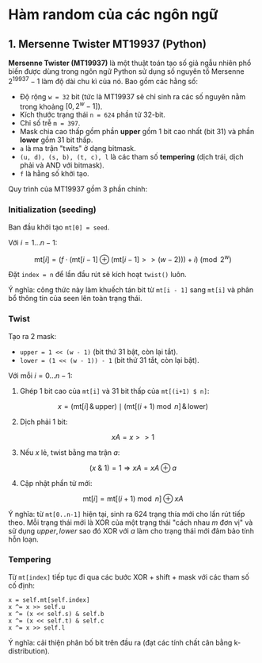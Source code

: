 # Hàm random của các ngôn ngữ

## 1. Mersenne Twister MT19937 (Python)
**Mersenne Twister (MT19937)** là một thuật toán tạo số giả ngẫu nhiên phổ biến được dùng trong ngôn ngữ Python sử dụng số nguyên tố Mersenne $2^{19937} - 1$ làm độ dài chu kì của nó. Bao gồm các hằng số:
- Độ rộng `w = 32` bit (tức là MT19937 sẽ chỉ sinh ra các số nguyên nằm trong khoảng $[0, 2^w - 1]$).
- Kích thước trạng thái `n = 624` phần tử 32-bit.
- Chỉ số trễ `m = 397`.
- Mask chia cao thấp gồm phần **upper** gồm 1 bit cao nhất (bit 31) và phần **lower** gồm 31 bit thấp.
- `a` là ma trận "twits" ở dạng bitmask.
- `(u, d), (s, b), (t, c), l` là các tham số **tempering** (dịch trái, dịch phải và AND với bitmask).
- `f` là hằng số khởi tạo.

Quy trình của MT19937 gồm 3 phần chính:

### Initialization (seeding)
Ban đầu khởi tạo `mt[0] = seed`.

Với $i = 1...n-1$:

$$
\text{mt}[i] = (f \cdot (\text{mt}[i-1] \oplus (\text{mt}[i-1] >> (w-2))) + i) \pmod {2^w}
$$

Đặt `index = n` để lần đầu rút sẽ kích hoạt `twist()` luôn.

Ý nghĩa: công thức này làm khuếch tán bit từ `mt[i - 1]` sang `mt[i]` và phân bổ thông tin của seen lên toàn trạng thái.

### Twist
Tạo ra 2 mask:
- `upper = 1 << (w - 1)` (bit thứ 31 bật, còn lại tắt).
- `lower = (1 << (w - 1)) - 1` (bit thứ 31 tắt, còn lại bật).

Với mỗi $i = 0...n-1$:
1. Ghép 1 bit cao của `mt[i]` và 31 bit thấp của `mt[(i+1) $ n]`:

$$
x = (\mathrm{mt}[i] \,\&\, \mathrm{upper}) \;\mid\; (\mathrm{mt}[(i+1)\bmod n] \,\&\, \mathrm{lower})
$$


2. Dịch phải 1 bit:

$$
xA = x >> 1
$$

3. Nếu $x$ lẻ, twist bằng ma trận $a$:

$$
(x \ \& \ 1) = 1 \Rightarrow xA = xA \oplus a
$$

4. Cập nhật phần tử mới:

$$
\text{mt}[i] = \text{mt}[(i+1)\bmod n] \oplus xA
$$

Ý nghĩa: từ `mt[0..n-1]` hiện tại, sinh ra 624 trạng thía mới cho lần rút tiếp theo. Mỗi trạng thái mới là XOR của một trạng thái "cách nhau $m$ đơn vị" và sử dụng $upper, lower$ sao đó XOR với $a$ làm cho trạng thái mới đảm bảo tính hỗn loạn.

### Tempering
Từ `mt[index]` tiếp tục đi qua các bước XOR + shift + mask với các tham số cố định:

```
x = self.mt[self.index]
x ^= x >> self.u
x ^= (x << self.s) & self.b
x ^= (x << self.t) & self.c
x ^= x >> self.l
```

Ý nghĩa: cải thiện phân bố bit trên đầu ra (đạt các tính chất cân bằng k-distribution).